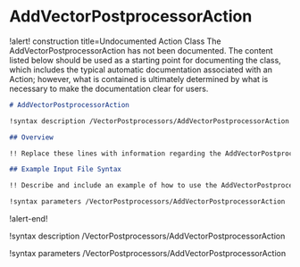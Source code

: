 # AddVectorPostprocessorAction

!alert! construction title=Undocumented Action Class
The AddVectorPostprocessorAction has not been documented. The content listed below should be used as a starting point for
documenting the class, which includes the typical automatic documentation associated with an Action;
however, what is contained is ultimately determined by what is necessary to make the documentation
clear for users.

```markdown
# AddVectorPostprocessorAction

!syntax description /VectorPostprocessors/AddVectorPostprocessorAction

## Overview

!! Replace these lines with information regarding the AddVectorPostprocessorAction action.

## Example Input File Syntax

!! Describe and include an example of how to use the AddVectorPostprocessorAction action.

!syntax parameters /VectorPostprocessors/AddVectorPostprocessorAction
```
!alert-end!

!syntax description /VectorPostprocessors/AddVectorPostprocessorAction

!syntax parameters /VectorPostprocessors/AddVectorPostprocessorAction
